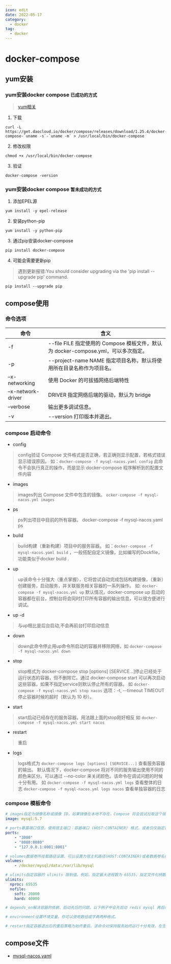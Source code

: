 ```yaml
---
icon: edit
date: 2022-05-17
category:
  - docker
tag:
  - docker
---
```


# docker-compose 

## yum安装
### yum安装docker compose `已成功的方式`

> [yum相关](../linux/yum_install.md)

1. 下载

```shell script
curl -L https://get.daocloud.io/docker/compose/releases/download/1.25.4/docker-compose-`uname -s`-`uname -m` > /usr/local/bin/docker-compose
```

2. 修改权限

```shell script
chmod +x /usr/local/bin/docker-compose
```

3. 验证

```shell script
docker-compose -version
```

### yum安装docker compose `暂未成功的方式`

1. 添加EPEL源

```shell script
yum install -y epel-release
```

2. 安装python-pip

```shell script
yum install -y python-pip
```

3. 通过pip安装docker-compose

```shell script
pip install docker-compose
```

4. 可能会需要更新pip

> 遇到更新报错:You should consider upgrading via the 'pip install --upgrade pip' command.

```shell script
pip install --upgrade pip
```

## compose使用

### 命令选项

命令|含义
---|---
-f| --file FILE 指定使用的 Compose 模板文件，默认为 docker-compose.yml，可以多次指定。
-p| --project-name NAME 指定项目名称，默认将使用所在目录名称作为项目名。
–x-networking| 使用 Docker 的可拔插网络后端特性
–x-network-driver| DRIVER 指定网络后端的驱动，默认为 bridge
–verbose| 输出更多调试信息。
-v| --version 打印版本并退出。

### compose 启动命令

* config

> config验证 Compose 文件格式是否正确，若正确则显示配置，若格式错误显示错误原因。
> 如：`docker-compose -f mysql-nacos.yaml config` 此命令不会执行真正的操作，而是显示 docker-compose 程序解析到的配置文件内容

* images

> images列出 Compose 文件中包含的镜像。 `ocker-compose -f mysql-nacos.yml images`

* ps

> ps列出项目中目前的所有容器。 docker-compose -f mysql-nacos.yaml ps

* build 

> build构建（重新构建）项目中的服务容器。
> 如：`docker-compose -f mysql-nacos.yaml build` ，一般搭配自定义镜像，比如编写的Dockfile，功能类似于docker build .

* up

> up该命令十分强大（重点掌握），它将尝试自动完成包括构建镜像，（重新）创建服务，启动服务，并关联服务相关容器的一系列操作。
> 如: `docker-compose -f mysql-nacos.yml up` 默认情况，docker-compose up 启动的容器都在前台，控制台将会同时打印所有容器的输出信息，可以很方便进行调试。

* up -d

> 与up相比是后台启动,不会再前台打印启动信息

* down

> down此命令停止用up命令所启动的容器并移除网络，如 `docker-compose -f mysql-nacos.yml down`

* stop

> stop格式为 docker-compose stop [options] [SERVICE...]停止已经处于运行状态的容器，但不删除它。通过 docker-compose start 可以再次启动这些容器，如果不指定service则默认停止所有的容器。
> 如 `docker-compose -f mysql-nacos.yml stop nacos` 选项：-t, --timeout TIMEOUT 停止容器时候的超时（默认为 10 秒）。

* start 

> start启动已经存在的服务容器。用法跟上面的stop刚好相反
> 如 `docker-compose -f mysql-nacos.yml start nacos`

* restart

> 重启

* logs

> logs格式为 `docker-compose logs [options] [SERVICE...]` 查看服务容器的输出。
> 默认情况下，docker-compose 将对不同的服务输出使用不同的颜色来区分。可以通过 --no-color 来关闭颜色。该命令在调试问题的时候十分有用。
> 如 `docker-compose -f mysql-nacos.yml logs` 查看整体的日志
> `docker-compose -f mysql-nacos.yml logs nacos` 查看单独容器的日志

### compose 模板命令

```yaml
# images指定为镜像名称或镜像 ID。如果镜像在本地不存在，Compose 将会尝试拉取这个镜像。
image: mysql:5.7

# ports暴露端口信息。使用宿主端口：容器端口 (HOST:CONTAINER) 格式，或者仅仅指定容器的端口（宿主将会随机选择端口）都可以，端口字符串都使用引号包括起来的字符串格式。
ports: 
    - "3000" 
    - "8080:8080" 
    - "127.0.0.1:8001:8001"

# volumes数据卷所挂载路径设置。可以设置为宿主机路径(HOST:CONTAINER)或者数据卷名称(VOLUME:CONTAINER)，并且可以设置访问模式 （HOST:CONTAINER:ro）。
volumes: 
    - /docker/mysql/data:/var/lib/mysql

# ulimits指定容器的 ulimits 限制值。例如，指定最大进程数为 65535，指定文件句柄数为 20000（软限制，应用可以随时修改，不能超过硬限制） 和 40000（系统硬限制，只能 root 用户提高）。
ulimits: 
  nproc: 65535 
  nofile: 
    soft: 20000 
    hard: 40000

# depends_on解决容器的依赖、启动先后的问题。以下例子中会先启动 redis mysql 再启动 web

# environment设置环境变量。你可以使用数组或字典两种格式。

# restart指定容器退出后的重启策略为始终重启。该命令对保持服务始终运行十分有效，在生产环境中推荐配置为 always 或者 unless-stopped。
```

## compose文件

* [mysql-nacos.yaml](./compose/mysql-nacos.yaml)
